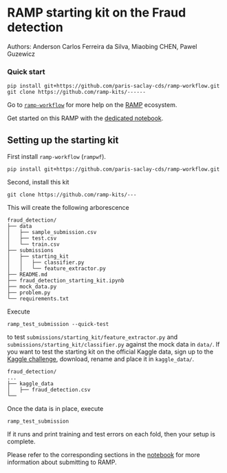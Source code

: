 # RAMP starting kit on the Fraud detection

Authors: Anderson Carlos Ferreira da Silva, Miaobing CHEN, Pawel Guzewicz


### Quick start
```
pip install git+https://github.com/paris-saclay-cds/ramp-workflow.git
git clone https://github.com/ramp-kits/------
```
Go to [`ramp-workflow`](https://github.com/paris-saclay-cds/ramp-workflow/wiki) for more help on the [RAMP](http:www.ramp.studio) ecosystem.

Get started on this RAMP with the [dedicated notebook](fraud_detection_starting_kit.ipynb).


## Setting up the starting kit

First install `ramp-workflow` (`rampwf`). 
```
pip install git+https://github.com/paris-saclay-cds/ramp-workflow.git
```
Second, install this kit
```
git clone https://github.com/ramp-kits/---
```
This will create the following arborescence
```
fraud_detection/
├── data
│   ├── sample_submission.csv
│   ├── test.csv
│   └── train.csv
├── submissions
│   ├── starting_kit
│   │   ├── classifier.py
│   │   └── feature_extractor.py
├── README.md
├── fraud_detection_starting_kit.ipynb
├── mock_data.py
├── problem.py
└── requirements.txt
```
Execute
```
ramp_test_submission --quick-test
```
to test `submissions/starting_kit/feature_extractor.py` and `submissions/starting_kit/classifier.py` against the mock data in `data/`. If you want to test the starting kit on the official Kaggle data, sign up to the [Kaggle challenge](https://www.kaggle.com/ntnu-testimon/paysim1), download, rename and place it in `kaggle_data/`. 
```
fraud_detection/
...
├── kaggle_data
│   ├── fraud_detection.csv
└── 
```
Once the data is in place, execute
```
ramp_test_submission
```
If it runs and print training and test errors on each fold, then your setup is complete.

Please refer to the corresponding sections in the [notebook](fraud_detection_starting_kit.ipynb) for more information about submitting to RAMP.
